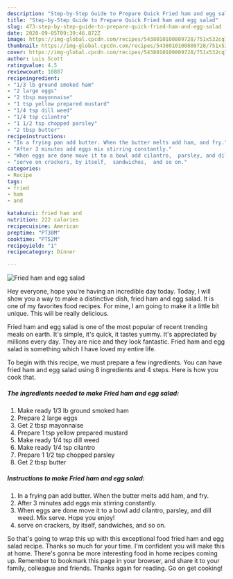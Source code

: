 ```yaml
---
description: "Step-by-Step Guide to Prepare Quick Fried ham and egg salad"
title: "Step-by-Step Guide to Prepare Quick Fried ham and egg salad"
slug: 473-step-by-step-guide-to-prepare-quick-fried-ham-and-egg-salad
date: 2020-09-05T09:39:46.872Z
image: https://img-global.cpcdn.com/recipes/5438010100809728/751x532cq70/fried-ham-and-egg-salad-recipe-main-photo.jpg
thumbnail: https://img-global.cpcdn.com/recipes/5438010100809728/751x532cq70/fried-ham-and-egg-salad-recipe-main-photo.jpg
cover: https://img-global.cpcdn.com/recipes/5438010100809728/751x532cq70/fried-ham-and-egg-salad-recipe-main-photo.jpg
author: Luis Scott
ratingvalue: 4.5
reviewcount: 10887
recipeingredient:
- "1/3 lb ground smoked ham"
- "2 large eggs"
- "2 tbsp mayonnaise"
- "1 tsp yellow prepared mustard"
- "1/4 tsp dill weed"
- "1/4 tsp cilantro"
- "1 1/2 tsp chopped parsley"
- "2 tbsp butter"
recipeinstructions:
- "In a frying pan add butter. When the butter melts add ham, and fry."
- "After 3 minutes add eggs mix stirring constantly."
- "When eggs are done move it to a bowl add cilantro,  parsley, and dill weed. Mix serve. Hope you enjoy!"
- "serve on crackers, by itself,  sandwiches,  and so on."
categories:
- Recipe
tags:
- fried
- ham
- and

katakunci: fried ham and 
nutrition: 222 calories
recipecuisine: American
preptime: "PT30M"
cooktime: "PT52M"
recipeyield: "1"
recipecategory: Dinner

---
```



![Fried ham and egg salad](https://img-global.cpcdn.com/recipes/5438010100809728/751x532cq70/fried-ham-and-egg-salad-recipe-main-photo.jpg)

Hey everyone, hope you're having an incredible day today. Today, I will show you a way to make a distinctive dish, fried ham and egg salad. It is one of my favorites food recipes. For mine, I am going to make it a little bit unique. This will be really delicious.



Fried ham and egg salad is one of the most popular of recent trending meals on earth. It's simple, it's quick, it tastes yummy. It's appreciated by millions every day. They are nice and they look fantastic. Fried ham and egg salad is something which I have loved my entire life.


To begin with this recipe, we must prepare a few ingredients. You can have fried ham and egg salad using 8 ingredients and 4 steps. Here is how you cook that.

<!--inarticleads1-->

##### The ingredients needed to make Fried ham and egg salad:

1. Make ready 1/3 lb ground smoked ham
1. Prepare 2 large eggs
1. Get 2 tbsp mayonnaise
1. Prepare 1 tsp yellow prepared mustard
1. Make ready 1/4 tsp dill weed
1. Make ready 1/4 tsp cilantro
1. Prepare 1 1/2 tsp chopped parsley
1. Get 2 tbsp butter




<!--inarticleads2-->

##### Instructions to make Fried ham and egg salad:

1. In a frying pan add butter. When the butter melts add ham, and fry.
1. After 3 minutes add eggs mix stirring constantly.
1. When eggs are done move it to a bowl add cilantro,  parsley, and dill weed. Mix serve. Hope you enjoy!
1. serve on crackers, by itself,  sandwiches,  and so on.




So that's going to wrap this up with this exceptional food fried ham and egg salad recipe. Thanks so much for your time. I'm confident you will make this at home. There's gonna be more interesting food in home recipes coming up. Remember to bookmark this page in your browser, and share it to your family, colleague and friends. Thanks again for reading. Go on get cooking!
